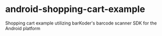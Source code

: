 # android-shopping-cart-example
Shopping cart example utilizing barKoder's barcode scanner SDK for the Android platform
